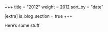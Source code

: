 +++
title = "2012"
weight = 2012
sort_by = "date"

[extra]
is_blog_section = true
+++

Here’s some stuff.
